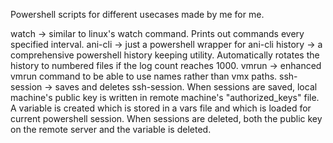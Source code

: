 Powershell scripts for different usecases made by me for me.

watch       -> similar to linux's watch command. Prints out commands every specified interval.
ani-cli     -> just a powershell wrapper for ani-cli
history     -> a comprehensive powershell history keeping utility. Automatically rotates the history to numbered files if the log count reaches 1000.
vmrun       -> enhanced vmrun command to be able to use names rather than vmx paths. 
ssh-session -> saves and deletes ssh-session. When sessions are saved, local machine's public key is written in remote machine's "authorized_keys" file. A variable is created which is stored in a vars file and which is loaded for current powershell session. When sessions are deleted, both the public key on the remote server and the variable is deleted.
